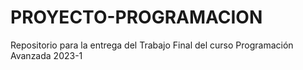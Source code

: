 # PROYECTO-PROGRAMACION
Repositorio para la entrega del Trabajo Final del curso Programación Avanzada 2023-1 
